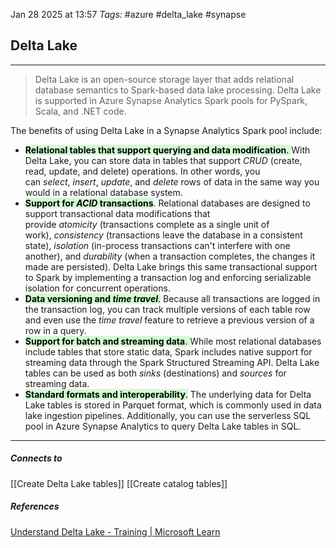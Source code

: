 Jan 28 2025 at 13:57
_Tags:_ #azure #delta_lake #synapse 
## Delta Lake
---
>Delta Lake is an open-source storage layer that adds relational database semantics to Spark-based data lake processing. Delta Lake is supported in Azure Synapse Analytics Spark pools for PySpark, Scala, and .NET code.

The benefits of using Delta Lake in a Synapse Analytics Spark pool include:

- <mark style="background: #BBFABBA6;"><b>Relational tables that support querying and data modification</b>. </mark>With Delta Lake, you can store data in tables that support _CRUD_ (create, read, update, and delete) operations. In other words, you can _select_, _insert_, _update_, and _delete_ rows of data in the same way you would in a relational database system.
- <mark style="background: #BBFABBA6;"><b>Support for _ACID_ transactions</b></mark>. Relational databases are designed to support transactional data modifications that provide _atomicity_ (transactions complete as a single unit of work), _consistency_ (transactions leave the database in a consistent state), _isolation_ (in-process transactions can't interfere with one another), and _durability_ (when a transaction completes, the changes it made are persisted). Delta Lake brings this same transactional support to Spark by implementing a transaction log and enforcing serializable isolation for concurrent operations.
- <mark style="background: #BBFABBA6;"><b>Data versioning and _time travel_</b>.</mark> Because all transactions are logged in the transaction log, you can track multiple versions of each table row and even use the _time travel_ feature to retrieve a previous version of a row in a query.
- <mark style="background: #BBFABBA6;"><b>Support for batch and streaming data</b>. </mark>While most relational databases include tables that store static data, Spark includes native support for streaming data through the Spark Structured Streaming API. Delta Lake tables can be used as both _sinks_ (destinations) and _sources_ for streaming data.
- <mark style="background: #BBFABBA6;"><b>Standard formats and interoperability</b>.</mark> The underlying data for Delta Lake tables is stored in Parquet format, which is commonly used in data lake ingestion pipelines. Additionally, you can use the serverless SQL pool in Azure Synapse Analytics to query Delta Lake tables in SQL.
---
##### Connects to
[[Create Delta Lake tables]]
[[Create catalog tables]]
##### References
[Understand Delta Lake - Training | Microsoft Learn](https://learn.microsoft.com/en-us/training/modules/use-delta-lake-azure-synapse-analytics/2-understand-delta-lake)